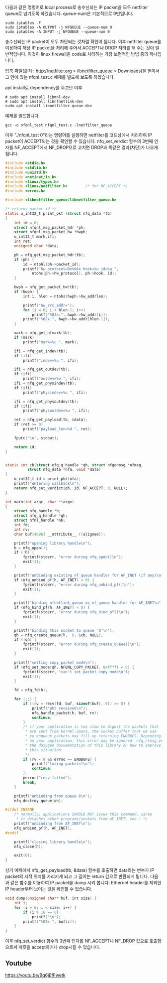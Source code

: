 다음과 같은 명령어로 local process로 송수신되는 IP packet을 모두 netfilter queue로 넘기도록 하겠습니다. queue-num은 기본적으로 0번입니다.
```
sudo iptables -F
sudo iptables -A OUTPUT -j NFQUEUE --queue-num 0
sudo iptables -A INPUT -j NFQUEUE --queue-num 0
```

송수신되는 IP packet이 모두 차단되는 것처럼 확인이 됩니다. 이후 netfilter queue를 이용하여 해당 IP packet을 처리해 주어서 ACCEPT나 DROP 처리를 해 주는 것이 일반적입니다. 이것이 linux firewall을 code로 처리하는 가장 보편적인 방법 중의 하나입니다.

[압축 파일](libnetfilter_queue-1.0.2.tar.bz2)(출처 : http://netfilter.org > libnetfilter_queue > Downloads)을 받아서 그 안에 있는 nfqnl_test.c 예제를 빌드해 보도록 하겠습니다.

apt install로 dependency를 주고난 이후
```
# sudo apt install libmnl-dev
# sudo apt install libnfnetlink-dev
sudo apt install libnetfilter-queue-dev
```

예제를 빌드합니다.
```
gcc -o nfqnl_test nfqnl_test.c -lnetfilter_queue
```

이후 "./nfqnl_test 0"라는 명령어를 실행하면 netfilter를 코드상에서 처리하여 IP packet이 ACCEPT되는 것을 확인할 수 있습니다. nfq_set_verdict 함수의 3번째 인자를 NF_ACCEPT에서 NF_DROP으로 고치면 DROP과 똑같은 결과(차단)가 나오게 됩니다.

```c
#include <stdio.h>
#include <stdlib.h>
#include <unistd.h>
#include <netinet/in.h>
#include <linux/types.h>
#include <linux/netfilter.h>		/* for NF_ACCEPT */
#include <errno.h>

#include <libnetfilter_queue/libnetfilter_queue.h>

/* returns packet id */
static u_int32_t print_pkt (struct nfq_data *tb)
{
	int id = 0;
	struct nfqnl_msg_packet_hdr *ph;
	struct nfqnl_msg_packet_hw *hwph;
	u_int32_t mark,ifi;
	int ret;
	unsigned char *data;

	ph = nfq_get_msg_packet_hdr(tb);
	if (ph) {
		id = ntohl(ph->packet_id);
		printf("hw_protocol=0x%04x hook=%u id=%u ",
			ntohs(ph->hw_protocol), ph->hook, id);
	}

	hwph = nfq_get_packet_hw(tb);
	if (hwph) {
		int i, hlen = ntohs(hwph->hw_addrlen);

		printf("hw_src_addr=");
		for (i = 0; i < hlen-1; i++)
			printf("%02x:", hwph->hw_addr[i]);
		printf("%02x ", hwph->hw_addr[hlen-1]);
	}

	mark = nfq_get_nfmark(tb);
	if (mark)
		printf("mark=%u ", mark);

	ifi = nfq_get_indev(tb);
	if (ifi)
		printf("indev=%u ", ifi);

	ifi = nfq_get_outdev(tb);
	if (ifi)
		printf("outdev=%u ", ifi);
	ifi = nfq_get_physindev(tb);
	if (ifi)
		printf("physindev=%u ", ifi);

	ifi = nfq_get_physoutdev(tb);
	if (ifi)
		printf("physoutdev=%u ", ifi);

	ret = nfq_get_payload(tb, &data);
	if (ret >= 0)
		printf("payload_len=%d ", ret);

	fputc('\n', stdout);

	return id;
}


static int cb(struct nfq_q_handle *qh, struct nfgenmsg *nfmsg,
	      struct nfq_data *nfa, void *data)
{
	u_int32_t id = print_pkt(nfa);
	printf("entering callback\n");
	return nfq_set_verdict(qh, id, NF_ACCEPT, 0, NULL);
}

int main(int argc, char **argv)
{
	struct nfq_handle *h;
	struct nfq_q_handle *qh;
	struct nfnl_handle *nh;
	int fd;
	int rv;
	char buf[4096] __attribute__ ((aligned));

	printf("opening library handle\n");
	h = nfq_open();
	if (!h) {
		fprintf(stderr, "error during nfq_open()\n");
		exit(1);
	}

	printf("unbinding existing nf_queue handler for AF_INET (if any)\n");
	if (nfq_unbind_pf(h, AF_INET) < 0) {
		fprintf(stderr, "error during nfq_unbind_pf()\n");
		exit(1);
	}

	printf("binding nfnetlink_queue as nf_queue handler for AF_INET\n");
	if (nfq_bind_pf(h, AF_INET) < 0) {
		fprintf(stderr, "error during nfq_bind_pf()\n");
		exit(1);
	}

	printf("binding this socket to queue '0'\n");
	qh = nfq_create_queue(h,  0, &cb, NULL);
	if (!qh) {
		fprintf(stderr, "error during nfq_create_queue()\n");
		exit(1);
	}

	printf("setting copy_packet mode\n");
	if (nfq_set_mode(qh, NFQNL_COPY_PACKET, 0xffff) < 0) {
		fprintf(stderr, "can't set packet_copy mode\n");
		exit(1);
	}

	fd = nfq_fd(h);

	for (;;) {
		if ((rv = recv(fd, buf, sizeof(buf), 0)) >= 0) {
			printf("pkt received\n");
			nfq_handle_packet(h, buf, rv);
			continue;
		}
		/* if your application is too slow to digest the packets that
		 * are sent from kernel-space, the socket buffer that we use
		 * to enqueue packets may fill up returning ENOBUFS. Depending
		 * on your application, this error may be ignored. nfq_nlmsg_verdict_putPlease, see
		 * the doxygen documentation of this library on how to improve
		 * this situation.
		 */
		if (rv < 0 && errno == ENOBUFS) {
			printf("losing packets!\n");
			continue;
		}
		perror("recv failed");
		break;
	}

	printf("unbinding from queue 0\n");
	nfq_destroy_queue(qh);

#ifdef INSANE
	/* normally, applications SHOULD NOT issue this command, since
	 * it detaches other programs/sockets from AF_INET, too ! */
	printf("unbinding from AF_INET\n");
	nfq_unbind_pf(h, AF_INET);
#endif

	printf("closing library handle\n");
	nfq_close(h);

	exit(0);
}
```

상기 예제에서 nfq_get_payload(tb, &data) 함수를 호출하면  data라는 변수가 IP packet의 시작 위치를 가리키게 되고 그 길이는 return 값으로 반환되게 됩니다. 다음과 같은 함수를 이용하여 IP packet을 dump 시켜 봅니다. Ethernet header를 제외한 IP header부터 보이는 것을 확인할 수 있습니다.
```c
void dump(unsigned char* buf, int size) {
	int i;
	for (i = 0; i < size; i++) {
		if (i % 16 == 0)
			printf("\n");
		printf("%02x ", buf[i]);
	}
}
```

이후 nfq_set_verdict 함수의 3번째 인자를 NF_ACCEPT나 NF_DROP 값으로 호출함으로써 패킷을 accept하거나 drop시킬 수 있습니다.

## Youtube
https://youtu.be/Bq6jEfFwetk
